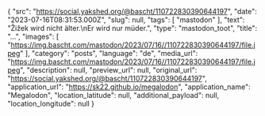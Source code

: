 {
  "src": "https://social.yakshed.org/@bascht/110722830390644197",
  "date": "2023-07-16T08:31:53.000Z",
  "slug": null,
  "tags": [
    "mastodon"
  ],
  "text": "Žižek wird nicht älter.\nEr wird nur müder.",
  "type": "mastodon_toot",
  "title": "…",
  "images": [
    "https://img.bascht.com/mastodon/2023/07/16//110722830390644197/file.jpeg"
  ],
  "category": "posts",
  "language": "de",
  "media_url": "https://img.bascht.com/mastodon/2023/07/16//110722830390644197/file.jpeg",
  "description": null,
  "preview_url": null,
  "original_url": "https://social.yakshed.org/@bascht/110722830390644197",
  "application_url": "https://sk22.github.io/megalodon",
  "application_name": "Megalodon",
  "location_latitude": null,
  "additional_payload": null,
  "location_longitude": null
}